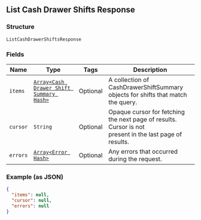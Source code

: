 ## List Cash Drawer Shifts Response

### Structure

`ListCashDrawerShiftsResponse`

### Fields

| Name | Type | Tags | Description |
|  --- | --- | --- | --- |
| `items` | [`Array<Cash Drawer Shift Summary Hash>`](/doc/models/cash-drawer-shift-summary.md) | Optional | A collection of CashDrawerShiftSummary objects for shifts that match<br>the query. |
| `cursor` | `String` | Optional | Opaque cursor for fetching the next page of results. Cursor is not<br>present in the last page of results. |
| `errors` | [`Array<Error Hash>`](/doc/models/error.md) | Optional | Any errors that occurred during the request. |

### Example (as JSON)

```json
{
  "items": null,
  "cursor": null,
  "errors": null
}
```

